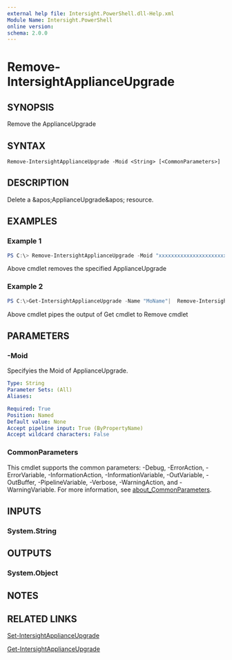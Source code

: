 ```yaml
---
external help file: Intersight.PowerShell.dll-Help.xml
Module Name: Intersight.PowerShell
online version:
schema: 2.0.0
---
```


# Remove-IntersightApplianceUpgrade

## SYNOPSIS
Remove the ApplianceUpgrade

## SYNTAX

```
Remove-IntersightApplianceUpgrade -Moid <String> [<CommonParameters>]
```

## DESCRIPTION
Delete a &amp;apos;ApplianceUpgrade&amp;apos; resource.

## EXAMPLES

### Example 1
```powershell
PS C:\> Remove-IntersightApplianceUpgrade -Moid "xxxxxxxxxxxxxxxxxxxxxxxxxxx"
```
Above cmdlet removes the specified ApplianceUpgrade 

### Example 2
```powershell
PS C:\>Get-IntersightApplianceUpgrade -Name "MoName"|  Remove-IntersightApplianceUpgrade
```
Above cmdlet pipes the output of Get cmdlet to Remove cmdlet

## PARAMETERS

### -Moid
Specifyies the Moid of ApplianceUpgrade.

```yaml
Type: String
Parameter Sets: (All)
Aliases:

Required: True
Position: Named
Default value: None
Accept pipeline input: True (ByPropertyName)
Accept wildcard characters: False
```

### CommonParameters
This cmdlet supports the common parameters: -Debug, -ErrorAction, -ErrorVariable, -InformationAction, -InformationVariable, -OutVariable, -OutBuffer, -PipelineVariable, -Verbose, -WarningAction, and -WarningVariable. For more information, see [about_CommonParameters](http://go.microsoft.com/fwlink/?LinkID=113216).

## INPUTS

### System.String

## OUTPUTS

### System.Object
## NOTES

## RELATED LINKS

[Set-IntersightApplianceUpgrade](./Set-IntersightApplianceUpgrade.md)

[Get-IntersightApplianceUpgrade](./Get-IntersightApplianceUpgrade.md)

